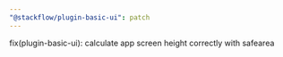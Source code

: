 ```yaml
---
"@stackflow/plugin-basic-ui": patch
---
```


fix(plugin-basic-ui): calculate app screen height correctly with safearea
